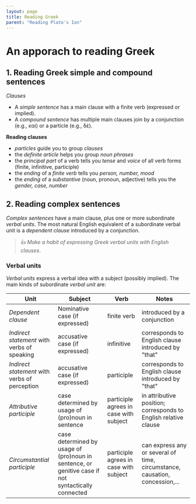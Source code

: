 ```yaml
---
layout: page
title: Reading Greek
parent: "Reading Plato's Ion"
---
```



# An apporach to reading Greek

## 1. Reading Greek simple and compound sentences

*Clauses*

- A *simple sentence* has a main clause with a finite verb (expressed or implied).
- A *compound sentence* has multiple main clauses join by a conjunction (e.g., καί) or a particle (e.g., δέ).

**Reading clauses**

- *particles* guide you to group *clauses*
- the *definite article* helps you group *noun phrases*
- the *principal part* of a verb tells you *tense* and *voice* of all verb forms (finite, infinitive, participle)
- the *ending* of a *finite verb* tells you *person, number, mood*
- the *ending* of a *substantive* (noun, pronoun, adjective) tells you the *gender, case, number*


## 2. Reading complex sentences

*Complex sentences* have a main clause, plus one or more subordinate *verbal units*.  The most natural English equivalent of a subordinate verbal unit is a *dependent clause* introduced by a conjunction.  

> 👍 *Make a habit of expressing Greek verbal units with English clauses*.



### Verbal units

*Verbal units* express a verbal idea with a subject (possibly implied).  The main kinds of subordinate *verbal unit* are:

| Unit | Subject | Verb | Notes |
| --- | --- | --- | --- |
| *Dependent clause* | Nominative case (if expressed) | finite verb | introduced by a conjunction |
| *Indirect statement* with verbs of speaking | accusative case (if expressed) | infinitive | corresponds to English clause introduced by  "that" |
| *Indirect statement* with verbs of perception | accusative case (if expressed) | participle | corresponds to English clause introduced by  "that" |
| *Attributive participle* | case determined by usage of (pro)noun in sentence | participle agrees in case with  subject | in attributive position; corresponds to English relative clause |
| *Circumstantial participle* | case determined by usage of (pro)noun in sentence, or genitive case if not syntactically connected | participle agrees in case with  subject | can express any or several of time, circumstance, causation, concession,... |
